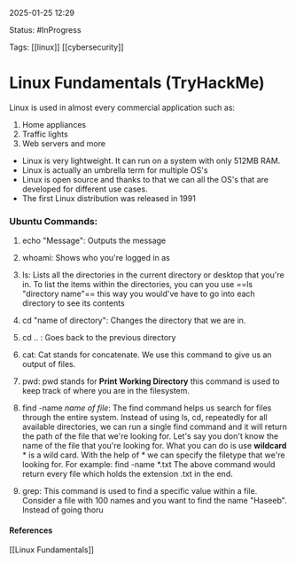 
2025-01-25 12:29

Status: #InProgress

Tags: [[linux]] [[cybersecurity]] 

# Linux Fundamentals (TryHackMe)

Linux is used in almost every commercial application such as:
1. Home appliances
2. Traffic lights
3. Web servers and more

- Linux is very lightweight. It can run on a system with only 512MB RAM. 
- Linux is actually an umbrella term for multiple OS's
- Linux is open source and thanks to that we can all the OS's that are developed for different use cases.
- The first Linux distribution was released in 1991

### Ubuntu Commands:
1. echo "Message": Outputs the message
2. whoami: Shows who you're logged in as
3. ls: Lists all the directories in the current directory or desktop that you're in. To list the items within the directories, you can you use ==ls "directory name"== this way you would've have to go into each directory to see its contents
4. cd "name of directory": Changes the directory that we are in.
5. cd .. : Goes back to the previous directory
6. cat: Cat stands for concatenate. We use this command to give us an output of files.
7. pwd: pwd stands for **Print Working Directory** this command is used to keep track of where you are in the filesystem.
8. find -name *name of file*: The find command helps us search for files through the entire system. Instead of using ls, cd, repeatedly for all available directories, we can run a single find command and it will return the path of the file that we're looking for.
    Let's say you don't know the name of the file that you're looking for. What you can do is use **wildcard**  * is a wild card. With the help of * we can specify the filetype that we're looking for. For example:
	    find -name *.txt
	    The above command would return every file which holds the extension .txt in the end.

9. grep: This command is used to find a specific value within a file. Consider a file with 100 names and you want to find the name "Haseeb". Instead of going thoru 



#### References
[[Linux Fundamentals]]
